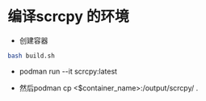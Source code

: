 # 编译scrcpy 的环境

- 创建容器

```bash
bash build.sh
```

- podman run --it scrcpy:latest


- 然后podman cp <$container_name>:/output/scrcpy/ .


